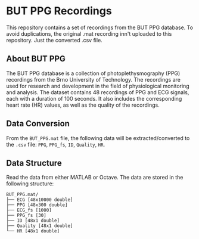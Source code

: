 # BUT PPG Recordings

This repository contains a set of recordings from the BUT PPG database. To avoid duplications, the original .mat recording inn't uploaded to this repository. Just the converted .csv file.

## About BUT PPG

The BUT PPG database is a collection of photoplethysmography (PPG) recordings from the Brno University of Technology. The recordings are used for research and development in the field of physiological monitoring and analysis.
The dataset contains 48 recordings of PPG and ECG signals, each with a duration of 100 seconds. It also includes the corresponding heart rate (HR) values, as well as the quality of the recordings.

## Data Conversion
From the `BUT_PPG.mat` file, the following data will be extracted/converted to the `.csv` file: `PPG`, `PPG_fs`, `ID`, `Quality`, `HR`.

## Data Structure

Read the data from either MATLAB or Octave.
The data are stored in the following structure:

```
BUT_PPG.mat/
├── ECG [48x10000 double]
├── PPG [48x300 double]
├── ECG_fs [1000]
├── PPG_fs [30]
├── ID [48x1 double]
├── Quality [48x1 double]
└── HR [48x1 double]
```
